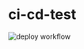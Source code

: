 # ci-cd-test

![deploy workflow](https://github.com/github/docs/actions/workflows/main.yml/badge.svg)
